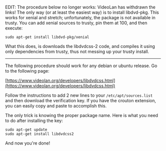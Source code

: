 EDIT: The procedure below no longer works: VideoLan has withdrawn the links! The only way (or at least the easiest way) is to install libdvd-pkg. This works for xenial and stretch; unfortunately, the package is not available in trusty. You can add xenial sources to trusty, pin them at 100, and then execute:

`sudo apt-get install libdvd-pkg/xenial`

What this does, is downloads the libdvdcss-2 code, and compiles it using only dependencies from trusty, thus not messing up your trusty install.


***


The following procedure should work for any debian or ubuntu release. Go to the following page:

[https://www.videolan.org/developers/libdvdcss.html](https://www.videolan.org/developers/libdvdcss.html)  

Follow the instructions to add 2 new lines to your `/etc/apt/sources.list` and then download the verification key. If you have the crouton extension, you can easily copy and paste to accomplish this.

The only trick is knowing the proper package name. Here is what you need to do after installing the key:  

    sudo apt-get update  
    sudo apt-get install libdvdcss2  

And now you're done!